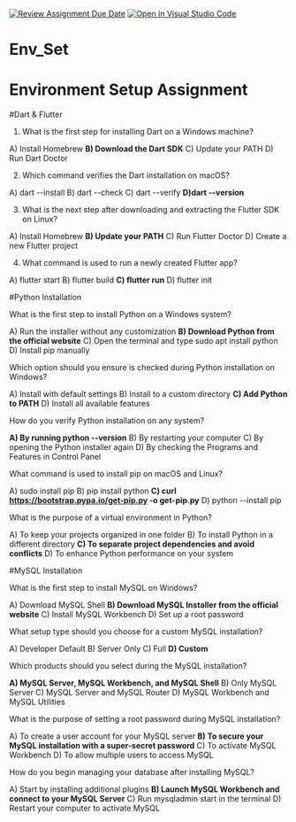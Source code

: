 [![Review Assignment Due Date](https://classroom.github.com/assets/deadline-readme-button-22041afd0340ce965d47ae6ef1cefeee28c7c493a6346c4f15d667ab976d596c.svg)](https://classroom.github.com/a/vnsr1XuU)
[![Open in Visual Studio Code](https://classroom.github.com/assets/open-in-vscode-2e0aaae1b6195c2367325f4f02e2d04e9abb55f0b24a779b69b11b9e10269abc.svg)](https://classroom.github.com/online_ide?assignment_repo_id=16104198&assignment_repo_type=AssignmentRepo)
# Env_Set

# Environment Setup Assignment

#Dart & Flutter

1. What is the first step for installing Dart on a Windows machine?

A) Install Homebrew
**B) Download the Dart SDK**
C) Update your PATH
D) Run Dart Doctor



2. Which command verifies the Dart installation on macOS?

A) dart --install
B) dart --check
C) dart --verify
**D)dart  --version**


3. What is the next step after downloading and extracting the Flutter SDK on Linux?

A) Install Homebrew
**B) Update your PATH**
C) Run Flutter Doctor
D) Create a new Flutter project


4. What command is used to run a newly created Flutter app?

A) flutter start
B) flutter build
**C) flutter run**
D) flutter init


#Python Installation

What is the first step to install Python on a Windows system?

A) Run the installer without any customization
**B) Download Python from the official website**
C) Open the terminal and type sudo apt install python
D) Install pip manually

Which option should you ensure is checked during Python installation on Windows?

A) Install with default settings
B) Install to a custom directory
**C) Add Python to PATH**
D) Install all available features

How do you verify Python installation on any system?

**A) By running python --version**
B) By restarting your computer
C) By opening the Python installer again
D) By checking the Programs and Features in Control Panel

What command is used to install pip on macOS and Linux?

A) sudo install pip
B) pip install python
**C) curl https://bootstrap.pypa.io/get-pip.py -o get-pip.py**
D) python --install pip

What is the purpose of a virtual environment in Python?

A) To keep your projects organized in one folder
B) To install Python in a different directory
**C) To separate project dependencies and avoid conflicts**
D) To enhance Python performance on your system

#MySQL Installation

What is the first step to install MySQL on Windows?

A) Download MySQL Shell
**B) Download MySQL Installer from the official website**
C) Install MySQL Workbench
D) Set up a root password

What setup type should you choose for a custom MySQL installation?

A) Developer Default
B) Server Only
C) Full
**D) Custom**

Which products should you select during the MySQL installation?

**A) MySQL Server, MySQL Workbench, and MySQL Shell**
B) Only MySQL Server
C) MySQL Server and MySQL Router
D) MySQL Workbench and MySQL Utilities

What is the purpose of setting a root password during MySQL installation?

A) To create a user account for your MySQL server
**B) To secure your MySQL installation with a super-secret password**
C) To activate MySQL Workbench
D) To allow multiple users to access MySQL

How do you begin managing your database after installing MySQL?

A) Start by installing additional plugins
**B) Launch MySQL Workbench and connect to your MySQL Server**
C) Run mysqladmin start in the terminal
D) Restart your computer to activate MySQL

